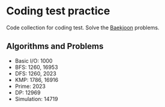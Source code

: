 # Coding test practice

Code collection for coding test. Solve the [Baekjoon](https://www.acmicpc.net/) problems.

## Algorithms and Problems

- Basic I/O: 1000
- BFS: 1260, 16953
- DFS: 1260, 2023
- KMP: 1786, 16916
- Prime: 2023
- DP: 12969
- Simulation: 14719

